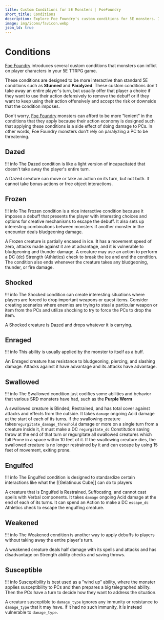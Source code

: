 ```yaml
---
title: Custom Conditions for 5E Monsters | FoeFoundry
short_title: Conditions
description: Explore Foe Foundry's custom conditions for 5E monsters. Interactive effects like Frozen, Bleeding, and Swallowed add tactical depth without removing agency.
image: img/icons/favicon.webp
json_ld: true
---
```


# Conditions

<a alt="Foe Foundry Skull" href="https://foefoundry.com" class="branding">Foe Foundry</a> introduces several custom conditions that monsters can inflict on player characters in your 5E TTRPG game.

These conditions are designed to be more interactive than standard 5E conditions such as **Stunned** and **Paralyzed**. These custom conditions don't take away an entire player's turn, but usually offer that player a choice if they want to use their action defensively to remove the debuff or if they want to keep using their action offensively and accept the risk or downside that the condition imposes.  

Don't worry, <a alt="Foe Foundry Skull" href="https://foefoundry.com" class="branding">Foe Foundry</a> monsters can afford to be more "lenient" in the conditions that they apply because their action economy is designed such that applying these conditions is a side effect of doing damage to PCs. In other words, Foe Foundry monsters don't rely on paralyzing a PC to be threatening.  


## Dazed

!!! info
    The Dazed condition is like a light version of incapacitated that doesn't take away the player's entire turn.

A <span class='condition condition-dazed'>Dazed</span> creature can move or take an action on its turn, but not both. It cannot take bonus actions or free object interactions.

## Frozen

!!! info
    The Frozen condition is a nice interactive condition because it imposes a debuff that presents the player with interesting choices and options for creative mechanisms to escape the debuff. It also sets up interesting combinations between monsters if another monster in the encounter deals bludgeoning damage.

A <span class='condition condition-frozen'>Frozen</span> creature is partially encased in ice. It has a movement speed of zero, attacks made against it are at advantage, and it is vulnerable to bludgeoning and thunder damage. A creature may use an action to perform a DC {dc} Strength (Athletics) check to break the ice and end the condition. The condition also ends whenever the creature takes any bludgeoning, thunder, or fire damage.

## Shocked

!!! info
    The Shocked condition can create interesting situations where players are forced to drop important weapons or quest items. Consider creating scenarios where enemies are trying to steal a particular weapon or item from the PCs and utilize shocking to try to force the PCs to drop the item.

A <span class='condition condition-shocked'>Shocked</span> creature is <span class='condition condition-dazed'>Dazed</span> and drops whatever it is carrying.

## Enraged

!!! info
    This ability is usually applied by the monster to itself as a buff.

An <span class='condition condition-enraged'>Enraged</span> creature has resistance to bludgeoning, piercing, and slashing damage. Attacks against it have advantage and its attacks have advantage.

## Swallowed

!!! info
    The Swallowed condition just codifies some abilities and behavior that various SRD monsters have had, such as the **Purple Worm**

A swallowed creature is <span class='condition condition-blinded'>Blinded</span>, <span class='condition condition-restrained'>Restrained</span>, and has total cover against attacks and effects from the outside. It takes `damage` ongoing Acid damage at the start of each of its turns. If the swallowing creature takes`regurgitate_damage_threshold` damage or more on a single turn from a creature inside it, it must make a DC `regurgitate_dc` Constitution saving throw at the end of that turn or regurgitate all swallowed creatures which fall <span class='condition condition-prone'>Prone</span> in a space within 10 feet of it. If the swallowing creature dies, the swallowed creature is no longer restrained by it and can escape by using 15 feet of movement, exiting prone.

## Engulfed

!!! info
    The Engulfed condition is designed to standardize certain interactions like what the [[Gelatinous Cube]] can do to players

A creature that is <span class='condition condition-engulfed'>Engulfed</span> is <span class='condition condition-restrained'>Restrained</span>, <span class='condition condition-suffocating'>Suffocating</span>, and cannot cast spells with Verbal components. It takes `damage` ongoing Acid damage at the end of each of its turns. It can spend an Action to make a DC `escape_dc` Athletics check to escape the engulfing creature.

## Weakened

!!! info
    The Weakened condition is another way to apply debuffs to players without taking away the entire player's turn.

A weakened creature deals half damage with its spells and attacks and has disadvantage on Strength ability checks and saving throws.

## Susceptible

!!! info
    Susceptibility is best used as a "wind up" ability, where the monster applies susceptibility to PCs and then prepares a big telegraphed ability. Then the PCs have a turn to decide how they want to address the situation.

A creature susceptible to `damage_type` ignores any immunity or resistance to `damage_type` that it may have. If it had no such immunity, it is instead vulnerable to `damage_type`.